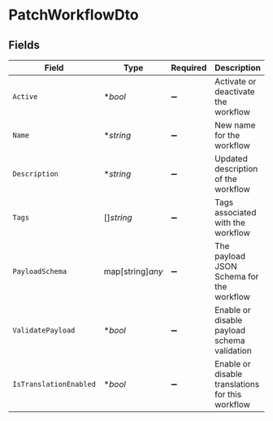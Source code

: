 # PatchWorkflowDto


## Fields

| Field                                            | Type                                             | Required                                         | Description                                      |
| ------------------------------------------------ | ------------------------------------------------ | ------------------------------------------------ | ------------------------------------------------ |
| `Active`                                         | **bool*                                          | :heavy_minus_sign:                               | Activate or deactivate the workflow              |
| `Name`                                           | **string*                                        | :heavy_minus_sign:                               | New name for the workflow                        |
| `Description`                                    | **string*                                        | :heavy_minus_sign:                               | Updated description of the workflow              |
| `Tags`                                           | []*string*                                       | :heavy_minus_sign:                               | Tags associated with the workflow                |
| `PayloadSchema`                                  | map[string]*any*                                 | :heavy_minus_sign:                               | The payload JSON Schema for the workflow         |
| `ValidatePayload`                                | **bool*                                          | :heavy_minus_sign:                               | Enable or disable payload schema validation      |
| `IsTranslationEnabled`                           | **bool*                                          | :heavy_minus_sign:                               | Enable or disable translations for this workflow |
